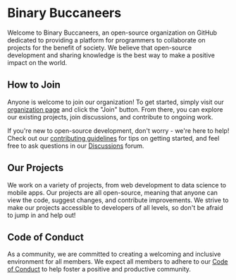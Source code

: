 # Binary Buccaneers

Welcome to Binary Buccaneers, an open-source organization on GitHub dedicated to providing a platform for programmers to collaborate on projects for the benefit of society. We believe that open-source development and sharing knowledge is the best way to make a positive impact on the world.

## How to Join

Anyone is welcome to join our organization! To get started, simply visit our [organization page](https://github.com/BinaryBuccaneers) and click the "Join" button. From there, you can explore our existing projects, join discussions, and contribute to ongoing work.

If you're new to open-source development, don't worry - we're here to help! Check out our [contributing guidelines](CONTRIBUTING.md) for tips on getting started, and feel free to ask questions in our [Discussions](https://github.com/BinaryBuccaneers/discussions) forum.

## Our Projects

We work on a variety of projects, from web development to data science to mobile apps. Our projects are all open-source, meaning that anyone can view the code, suggest changes, and contribute improvements. We strive to make our projects accessible to developers of all levels, so don't be afraid to jump in and help out!

## Code of Conduct

As a community, we are committed to creating a welcoming and inclusive environment for all members. We expect all members to adhere to our [Code of Conduct](CODE_OF_CONDUCT.md) to help foster a positive and productive community.
